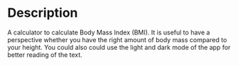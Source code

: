 #  Description

A calculator to calculate Body Mass Index (BMI). It is useful to have a perspective whether you have the right amount of body mass compared to your height. 
You could also could use the light and dark mode of the app for better reading of the text. 
